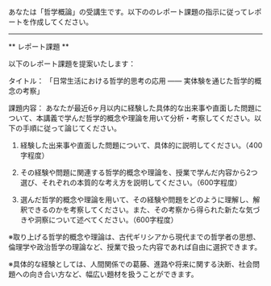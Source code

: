 あなたは「哲学概論」の受講生です。以下ののレポート課題の指示に従ってレポートを作成してください。

---------------------------------------
** レポート課題 **

以下のレポート課題を提案いたします：

タイトル：
「日常生活における哲学的思考の応用 ―― 実体験を通じた哲学的概念の考察」

課題内容：
あなたが最近6ヶ月以内に経験した具体的な出来事や直面した問題について、本講義で学んだ哲学的概念や理論を用いて分析・考察してください。以下の手順に従って論じてください。

1. 経験した出来事や直面した問題について、具体的に説明してください。（400字程度）

2. その経験や問題に関連する哲学的概念や理論を、授業で学んだ内容から2つ選び、それぞれの本質的な考え方を説明してください。（600字程度）

3. 選んだ哲学的概念や理論を用いて、その経験や問題をどのように理解し、解釈できるのかを考察してください。また、その考察から得られた新たな気づきや洞察について述べてください。（600字程度）

※取り上げる哲学的概念や理論は、古代ギリシアから現代までの哲学者の思想、倫理学や政治哲学の理論など、授業で扱った内容であれば自由に選択できます。

※具体的な経験としては、人間関係での葛藤、進路や将来に関する決断、社会問題への向き合い方など、幅広い題材を扱うことができます。